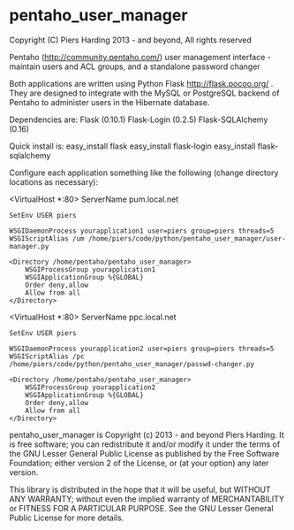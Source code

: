 pentaho_user_manager
====================

Copyright (C) Piers Harding 2013 - and beyond, All rights reserved

Pentaho (http://community.pentaho.com/) user management interface - maintain users and ACL groups, and a standalone password changer

Both applications are written using Python Flask http://flask.pocoo.org/ .  They are designed to 
integrate with the MySQL or PostgreSQL backend of Pentaho to administer users in the Hibernate database.

Dependencies are:
Flask (0.10.1)
Flask-Login (0.2.5)
Flask-SQLAlchemy (0.16)

Quick install is:
easy_install flask
easy_install flask-login
easy_install flask-sqlalchemy


Configure each application something like the following (change directory locations as necessary):

  <VirtualHost *:80>
    ServerName pum.local.net

    SetEnv USER piers

    WSGIDaemonProcess yourapplication1 user=piers group=piers threads=5
    WSGIScriptAlias /um /home/piers/code/python/pentaho_user_manager/user-manager.py

    <Directory /home/pentaho/pentaho_user_manager>
        WSGIProcessGroup yourapplication1
        WSGIApplicationGroup %{GLOBAL}
        Order deny,allow
        Allow from all
    </Directory>
  </VirtualHost>


  <VirtualHost *:80>
    ServerName ppc.local.net

    SetEnv USER piers

    WSGIDaemonProcess yourapplication2 user=piers group=piers threads=5
    WSGIScriptAlias /pc /home/piers/code/python/pentaho_user_manager/passwd-changer.py

    <Directory /home/pentaho/pentaho_user_manager>
        WSGIProcessGroup yourapplication2
        WSGIApplicationGroup %{GLOBAL}
        Order deny,allow
        Allow from all
    </Directory>
  </VirtualHost>

pentaho_user_manager is Copyright (c) 2013 - and beyond Piers Harding.
It is free software; you can redistribute it and/or
modify it under the terms of the GNU Lesser General Public
License as published by the Free Software Foundation; either
version 2 of the License, or (at your option) any later version.

This library is distributed in the hope that it will be useful,
but WITHOUT ANY WARRANTY; without even the implied warranty of
MERCHANTABILITY or FITNESS FOR A PARTICULAR PURPOSE.  See the GNU
Lesser General Public License for more details.


